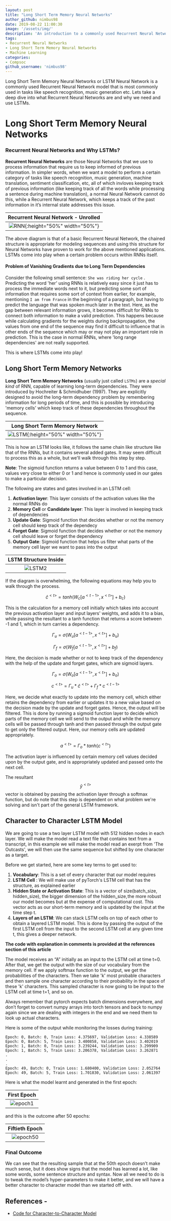 ```yaml
---
layout: post
title: "Long Short Term Memory Neural Networks"
author_github: nimbus98
date: 2019-08-22 11:00:30
image: '/assets/img/'
description: 'An introduction to a commonly used Recurrent Neural Network'
tags:
- Recurrent Neural Networks
- Long Short Term Memory Neural Networks
- Machine Learning
categories:
- Compsoc
github_username: 'nimbus98'
---
```



Long Short Term Memory Neural Networks or LSTM Neural Network is a commonly used Recurrent Neural Network model that is most commonly used in tasks like speech recognition, music generation etc. Lets take a deep dive into what Recurrent Neural Networks are and why we need and use LSTMs.

# Long Short Term Memory Neural Networks

### Recurrent Neural Networks and Why LSTMs?

**Recurrent Neural Networks** are those Neural Networks that we use to process information that require us to keep informed of previous information. In simpler words, when we want a model to perform a certain category of tasks like speech recognition, music generation, machine translation, sentiment classification, etc, all of which invloves keeping track of previous information (like keeping track of all the words while processing a sentence during machine translation), a normal Neural Network cannot do this, while a Recurrent Neural Network, which keeps a track of the past information in it’s internal state addresses this issue.

|Recurrent Neural Network - Unrolled|
|:-------------------------------------------------:|
|![RNN](/blog/assets/img/Long-Short-Term-Memory-Neural-Networks/RNN.png){:height="50%" width="50%"}|


The above diagram is that of a basic Recurrent Neural Network, the chained structure is appropriate for modeling sequences and using this structure for Neural Networks have proven to work for the above mentioned applications. LSTMs come into play when a certain problem occurs within RNNs itself.

#### **Problem of Vanishing Gradients due to Long Term Dependencies** 

Consider the following small sentence: `She was riding her cycle` . Predicting the word 'her' using RNNs is relatively easy since it just has to process the immediate words next to it, but predicting some sort of information that requires some sort of context from earlier, for example, mentioning `I am from France` in the beginning of a paragraph, but having to predict the language that was spoken much later in the text. Here, as the gap between relevant information grows, it becomes difficult for RNNs to connect both information to make a valid prediction. This happens because while calculating gradients for the weights during backpropagation, the values from one end of the sequence may find it difficult to influence that in other ends of the sequence which may or may not play an important role in prediction. This is the case in normal RNNs, where 'long range dependencies' are not really supported.


This is where LSTMs come into play!

## Long Short Term Memory Networks

**Long Short Term Memory Networks** (usually just called `LSTMs`) are a _special kind_ of RNN, capable of learning long-term dependencies. They were introduced by Hochreiter & Schmidhuber (1997). They are explicitly designed to avoid the long-term dependency problem by remembering information for long periods of time, and this is possible by introducing 'memory cells' which keep track of these dependencies throughout the sequence.

|Long Short Term Memory Network|
|:-------------------------------------------------:|
|![LSTM](/blog/assets/img/Long-Short-Term-Memory-Neural-Networks/LSTM.png){:height="50%" width="50%"}|

This is how an LSTM looks like, it follows the same chain like structure like that of the RNNs, but it contains several added gates. It may seem difficult to process this as a whole, but we'll walk through this step by step.


**Note**: The sigmoid function returns a value between 0 to 1 and this case, values very close to either 0 or 1 and hence is commonly used in our gates to make a particular decision.


The following are states and gates involved in an LSTM cell:
1. **Activation layer**: This layer consists of the activation values like the normal RNNs do
2. **Memory Cell** or **Candidate layer**: This layer is involved in keeping track of dependencies
3. **Update Gate**: Sigmoid function that decides whether or not the memory cell should keep track of the dependecy
4. **Forget Gate**: Sigmoid function that decides whether or not the memory cell should leave or forget the dependency
5. **Output Gate**: Sigmoid function that helps us filter what parts of the memory cell layer we want to pass into the output

|LSTM Structure Inside|
|:-------------------------------------------------:|
|![LSTM2](/blog/assets/img/Long-Short-Term-Memory-Neural-Networks/LSTM2.png)|

If the diagram is overwhelming, the following equations may help you to walk through the process.

$$\hat{c}^{<t>} = tanh(  W_{c}[ a^{<t-1>},x^{<t>} ] + b_c  )$$

This is the calculation for a memory cell initially which takes into account the previous activation layer and input layers' weights, and adds it to a bias, while passing the resultant to a tanh function that returns a score between -1 and 1, which in turn carries a dependency.


$$\Gamma_{u} = \sigma(  W_{u}[ a^{<t-1>},x^{<t>} ] + b_u  )$$

$$\Gamma_{f} = \sigma(  W_{f}[ a^{<t-1>},x^{<t>} ] + b_f  )$$

Here, the decision is made whether or not to keep track of the dependency with the help of the update and forget gates, which are sigmoid layers.

$$\Gamma_{o} = \sigma(  W_{o}[ a^{<t-1>},x^{<t>} ] + b_o  )$$

$$c^{<t>} = \Gamma_{u}*\hat{c}^{<t>} + \Gamma_{f}*c^{<t-1>}$$

Here, we decide what exactly to update into the memory cell, which either retains the dependency from earlier or updates it to a new value based on the decision made by the update and forget gates. Hence, the output will be filtered. This is done by running a sigmoid function layer to decide which parts of the memory cell we will send to the output and while the memory cells will be passed through tanh and then passed through the output gate to get only the filtered output. Here, our memory cells are updated appropriately. 

$$a^{<t>} = \Gamma_{o}*tanh(c^{<t>})$$

The activation layer is influenced by certain memory cell values decided upon by the output gate, and is appropriately updated and passed onto the next cell.


The resultant $$\hat{y}^{<t>}$$ vector is obtained by passing the activation layer through a softmax function, but do note that this step is dependent on what problem we're solving and isn't part of the general LSTM framework.


## Character to Character LSTM Model

We are going to use a two layer LSTM model with 512 hidden nodes in each layer. We will make the model read a text file that contains text from a transcript, in this example we will make the model read an exerpt from 'The Outcasts', we will then use the same sequence but shifted by one character as a target. 

Before we get started, here are some key terms to get used to:

1. **Vocabulary**: This is a set of every character that our model requires
2. **LSTM Cell** : We will make use of pyTorch's LSTM cell that has the structure, as explained earlier
3. **Hidden State or Activation State**: This is a vector of size(batch_size, hidden_size), the bigger dimension of the hidden_size, the more robust our model becomes but at the expense of computational cost. This vector acts as our short-term memory and is updated by the input at the time step t.
4. **Layers of an LSTM**: We can stack LSTM cells on top of each other to obtain a layered LSTM model. This is done by passing the output of the first LSTM cell from the input to the second LSTM cell at any given time t, this gives a deeper network.

**The code with explanation in comments is provided at the references section of this article**


The model receives an “A” initially as an input to the LSTM cell at time t=0. After that, we get the output with the size of our vocabulary from the memory cell. If we apply softmax function to the output, we get the probabilities of the characters. Then we take 'k' most probable characters and then sample one character according to their probability in the space of these 'k' characters. This sampled character is now going to be input to the LSTM cell at time t=1, and so on.

Always remember that pytorch expects batch dimensions everywhere, and don’t forget to convert numpy arrays into torch tensors and back to numpy again since we are dealing with integers in the end and we need them to look up actual characters.


Here is some of the output while monitoring the losses during training:

```
Epoch: 0, Batch: 0, Train Loss: 4.375697, Validation Loss: 4.338589
Epoch: 0, Batch: 5, Train Loss: 3.400858, Validation Loss: 3.402019
Epoch: 1, Batch: 0, Train Loss: 3.239244, Validation Loss: 3.299909
Epoch: 1, Batch: 5, Train Loss: 3.206378, Validation Loss: 3.262871
.
.
.
Epoch: 49, Batch: 0, Train Loss: 1.680400, Validation Loss: 2.052764
Epoch: 49, Batch: 5, Train Loss: 1.701830, Validation Loss: 2.061397
```

Here is what the model learnt and generated in the first epoch:

|First Epoch|
|:-------------------------------------------------:|
|![epoch1](/blog/assets/img/Long-Short-Term-Memory-Neural-Networks/sampleoutput1.png)|

and this is the outcome after 50 epochs:

|Fiftieth Epoch|
|:-------------------------------------------------:|
|![epoch50](/blog/assets/img/Long-Short-Term-Memory-Neural-Networks/sampleoutput2.png)|

### Final Outcome

We can see that the resulting sample that at the 50th epoch doesn’t make much sense, but it does show signs that the model has learned a lot, like some words, some sentence structure and syntax. Now all we need to do is to tweak the model’s hyper-parameters to make it better, and we will have a better character to character model than we started off with.

## References -

- [Code for Character-to-Character Model](https://gist.github.com/nimbus98/9c23ef7825d1c2ce42058d09f780ce08)